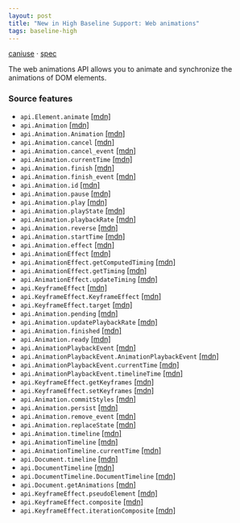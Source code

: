 ```yaml
---
layout: post
title: "New in High Baseline Support: Web animations"
tags: baseline-high
---
```


[caniuse](https://caniuse.com/?search=web-animations) · [spec](https://drafts.csswg.org/web-animations-1/)

The web animations API allows you to animate and synchronize the animations of DOM elements.

### Source features

- ``api.Element.animate`` [[mdn]](https://https://developer.mozilla.org/en-US/search?q=api.Element.animate)
- ``api.Animation`` [[mdn]](https://https://developer.mozilla.org/en-US/search?q=api.Animation)
- ``api.Animation.Animation`` [[mdn]](https://https://developer.mozilla.org/en-US/search?q=api.Animation.Animation)
- ``api.Animation.cancel`` [[mdn]](https://https://developer.mozilla.org/en-US/search?q=api.Animation.cancel)
- ``api.Animation.cancel_event`` [[mdn]](https://https://developer.mozilla.org/en-US/search?q=api.Animation.cancel_event)
- ``api.Animation.currentTime`` [[mdn]](https://https://developer.mozilla.org/en-US/search?q=api.Animation.currentTime)
- ``api.Animation.finish`` [[mdn]](https://https://developer.mozilla.org/en-US/search?q=api.Animation.finish)
- ``api.Animation.finish_event`` [[mdn]](https://https://developer.mozilla.org/en-US/search?q=api.Animation.finish_event)
- ``api.Animation.id`` [[mdn]](https://https://developer.mozilla.org/en-US/search?q=api.Animation.id)
- ``api.Animation.pause`` [[mdn]](https://https://developer.mozilla.org/en-US/search?q=api.Animation.pause)
- ``api.Animation.play`` [[mdn]](https://https://developer.mozilla.org/en-US/search?q=api.Animation.play)
- ``api.Animation.playState`` [[mdn]](https://https://developer.mozilla.org/en-US/search?q=api.Animation.playState)
- ``api.Animation.playbackRate`` [[mdn]](https://https://developer.mozilla.org/en-US/search?q=api.Animation.playbackRate)
- ``api.Animation.reverse`` [[mdn]](https://https://developer.mozilla.org/en-US/search?q=api.Animation.reverse)
- ``api.Animation.startTime`` [[mdn]](https://https://developer.mozilla.org/en-US/search?q=api.Animation.startTime)
- ``api.Animation.effect`` [[mdn]](https://https://developer.mozilla.org/en-US/search?q=api.Animation.effect)
- ``api.AnimationEffect`` [[mdn]](https://https://developer.mozilla.org/en-US/search?q=api.AnimationEffect)
- ``api.AnimationEffect.getComputedTiming`` [[mdn]](https://https://developer.mozilla.org/en-US/search?q=api.AnimationEffect.getComputedTiming)
- ``api.AnimationEffect.getTiming`` [[mdn]](https://https://developer.mozilla.org/en-US/search?q=api.AnimationEffect.getTiming)
- ``api.AnimationEffect.updateTiming`` [[mdn]](https://https://developer.mozilla.org/en-US/search?q=api.AnimationEffect.updateTiming)
- ``api.KeyframeEffect`` [[mdn]](https://https://developer.mozilla.org/en-US/search?q=api.KeyframeEffect)
- ``api.KeyframeEffect.KeyframeEffect`` [[mdn]](https://https://developer.mozilla.org/en-US/search?q=api.KeyframeEffect.KeyframeEffect)
- ``api.KeyframeEffect.target`` [[mdn]](https://https://developer.mozilla.org/en-US/search?q=api.KeyframeEffect.target)
- ``api.Animation.pending`` [[mdn]](https://https://developer.mozilla.org/en-US/search?q=api.Animation.pending)
- ``api.Animation.updatePlaybackRate`` [[mdn]](https://https://developer.mozilla.org/en-US/search?q=api.Animation.updatePlaybackRate)
- ``api.Animation.finished`` [[mdn]](https://https://developer.mozilla.org/en-US/search?q=api.Animation.finished)
- ``api.Animation.ready`` [[mdn]](https://https://developer.mozilla.org/en-US/search?q=api.Animation.ready)
- ``api.AnimationPlaybackEvent`` [[mdn]](https://https://developer.mozilla.org/en-US/search?q=api.AnimationPlaybackEvent)
- ``api.AnimationPlaybackEvent.AnimationPlaybackEvent`` [[mdn]](https://https://developer.mozilla.org/en-US/search?q=api.AnimationPlaybackEvent.AnimationPlaybackEvent)
- ``api.AnimationPlaybackEvent.currentTime`` [[mdn]](https://https://developer.mozilla.org/en-US/search?q=api.AnimationPlaybackEvent.currentTime)
- ``api.AnimationPlaybackEvent.timelineTime`` [[mdn]](https://https://developer.mozilla.org/en-US/search?q=api.AnimationPlaybackEvent.timelineTime)
- ``api.KeyframeEffect.getKeyframes`` [[mdn]](https://https://developer.mozilla.org/en-US/search?q=api.KeyframeEffect.getKeyframes)
- ``api.KeyframeEffect.setKeyframes`` [[mdn]](https://https://developer.mozilla.org/en-US/search?q=api.KeyframeEffect.setKeyframes)
- ``api.Animation.commitStyles`` [[mdn]](https://https://developer.mozilla.org/en-US/search?q=api.Animation.commitStyles)
- ``api.Animation.persist`` [[mdn]](https://https://developer.mozilla.org/en-US/search?q=api.Animation.persist)
- ``api.Animation.remove_event`` [[mdn]](https://https://developer.mozilla.org/en-US/search?q=api.Animation.remove_event)
- ``api.Animation.replaceState`` [[mdn]](https://https://developer.mozilla.org/en-US/search?q=api.Animation.replaceState)
- ``api.Animation.timeline`` [[mdn]](https://https://developer.mozilla.org/en-US/search?q=api.Animation.timeline)
- ``api.AnimationTimeline`` [[mdn]](https://https://developer.mozilla.org/en-US/search?q=api.AnimationTimeline)
- ``api.AnimationTimeline.currentTime`` [[mdn]](https://https://developer.mozilla.org/en-US/search?q=api.AnimationTimeline.currentTime)
- ``api.Document.timeline`` [[mdn]](https://https://developer.mozilla.org/en-US/search?q=api.Document.timeline)
- ``api.DocumentTimeline`` [[mdn]](https://https://developer.mozilla.org/en-US/search?q=api.DocumentTimeline)
- ``api.DocumentTimeline.DocumentTimeline`` [[mdn]](https://https://developer.mozilla.org/en-US/search?q=api.DocumentTimeline.DocumentTimeline)
- ``api.Document.getAnimations`` [[mdn]](https://https://developer.mozilla.org/en-US/search?q=api.Document.getAnimations)
- ``api.KeyframeEffect.pseudoElement`` [[mdn]](https://https://developer.mozilla.org/en-US/search?q=api.KeyframeEffect.pseudoElement)
- ``api.KeyframeEffect.composite`` [[mdn]](https://https://developer.mozilla.org/en-US/search?q=api.KeyframeEffect.composite)
- ``api.KeyframeEffect.iterationComposite`` [[mdn]](https://https://developer.mozilla.org/en-US/search?q=api.KeyframeEffect.iterationComposite)
